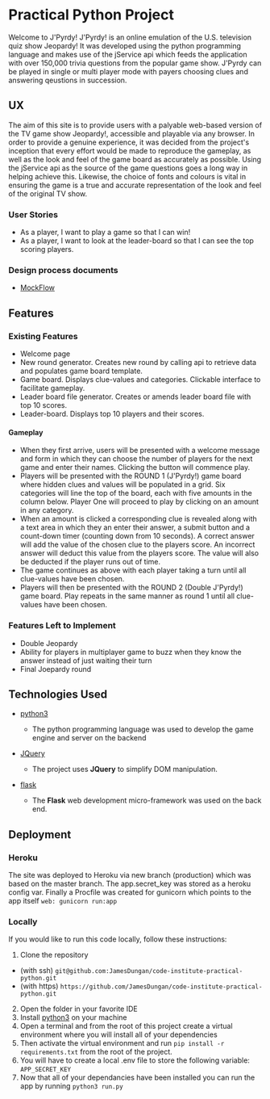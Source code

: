 # Practical Python Project

Welcome to J'Pyrdy!
J'Pyrdy! is an online emulation of the U.S. television quiz show Jeopardy! It was developed using the python programming language and makes use of the jService api which feeds the application with over 150,000 trivia questions from the popular game show. J'Pyrdy can be played in single or multi player mode with payers choosing clues and answering qeustions in succession.
 
## UX

The aim of this site is to provide users with a palyable web-based version of the TV game show Jeopardy!, accessible and playable via any browser. In order to provide a genuine experience, it was decided from the project's inception that every effort would be made to reproduce the gameplay, as well as the look and feel of the game board as accurately as possible. Using the jService api as the source of the game questions goes a long way in helping achieve this. Likewise, the choice of fonts and colours is vital in ensuring the game is a true and accurate representation of the look and feel of the original TV show.

### User Stories

- As a player, I want to play a game so that I can win!
- As a player, I want to look at the leader-board so that I can see the top scoring players.
 
### Design process documents 

- [MockFlow](https://wireframepro.mockflow.com/view/M2e3fef52f030d73d9107cc14eabb60381534878022416)

## Features
 
### Existing Features

- Welcome page
- New round generator. Creates new round by calling api to retrieve data and populates game board template.
- Game board. Displays clue-values and categories. Clickable interface to facilitate gameplay.
- Leader board file generator. Creates or amends leader board file with top 10 scores.
- Leader-board. Displays top 10 players and their scores.


#### Gameplay
- When they first arrive, users will be presented with a welcome message and form in which they can choose the number of players for the next game and enter their names. Clicking the button will commence play.
- Players will be presented with the ROUND 1 (J'Pyrdy!) game board where hidden clues and values will be populated in a grid. Six categories will line the top of the board, each with five amounts in the column below. Player One will proceed to play by clicking on an amount in any category.
- When an amount is clicked a corresponding clue is revealed along with a text area in which they an enter their answer, a submit button and a count-down timer (counting down from 10 seconds). A correct answer will add the value of the chosen clue to the players score. An incorrect answer will deduct this value from the players score. The value will also be deducted if the player runs out of time.
- The game continues as above with each player taking a turn until all clue-values have been chosen.
- Players will then be presented with the ROUND 2 (Double J'Pyrdy!) game board. Play repeats in the same manner as round 1 until all clue-values have been chosen.

### Features Left to Implement
- Double Jeopardy
- Ability for players in multiplayer game to buzz when they know the answer instead of just waiting their turn
- Final Joepardy round

## Technologies Used

- [python3](https://www.python.org/downloads/)
    - The python programming language was used to develop the game engine and server on the backend

- [JQuery](https://jquery.com)
    - The project uses **JQuery** to simplify DOM manipulation. 

- [flask](http://flask.pocoo.org/docs/1.0/#user-s-guide)
    - The **Flask** web development micro-framework was used on the back end. 


## Deployment

### Heroku

The site was deployed to Heroku via new branch (production) which was based on the master branch. The app.secret_key was stored as a heroku config var. 
Finally a Procfile was created for gunicorn which points to the app itself `web: gunicorn run:app`


### Locally

If you would like to run this code locally, follow these instructions:

1. Clone the repository 
  * (with ssh) `git@github.com:JamesDungan/code-institute-practical-python.git` 
  * (with https) `https://github.com/JamesDungan/code-institute-practical-python.git`
2. Open the folder in your favorite IDE
3. Install [python3](https://www.python.org/downloads/) on your machine 
4. Open a terminal and from the root of this project create a virtual environment where you will install all of your dependencies
5. Then activate the virtual environment and run `pip install -r requirements.txt` from the root of the project.
6. You will have to create a local .env file to store the following variable: `APP_SECRET_KEY`   
6. Now that all of your dependancies have been installed you can run the app by running `python3 run.py`
